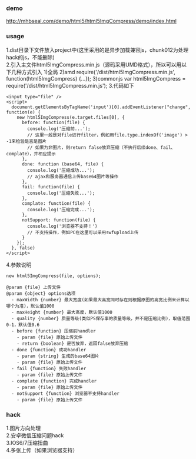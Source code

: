 ### demo
http://mhbseal.com/demo/html5/html5ImgCompress/demo/index.html
### usage
1.dist目录下文件放入project中(这里采用的是异步加载兼容js，chunk012为处理hack的js，不能删除)  
2.引入主文件html5ImgCompress.min.js（源码采用UMD格式），所以可以用以下几种方式引入
  1)全局
    <script src="/dist/html5ImgCompress.min.js"></script>
    <script>new html5ImgCompress(...)</script>
  2)amd
    require('/dist/html5ImgCompress.min.js', function(html5ImgCompress) {...});
  3)commonjs
    var html5ImgCompress = require('/dist/html5ImgCompress.min.js');
3.代码如下

    <input type="file" />
    <script>
      document.getElementsByTagName('input')[0].addEventListener("change", function(e) {
        new html5ImgCompress(e.target.files[0], {
          before: function(file) {
            console.log('压缩前...');
            // 这里一般是对file进行filter，例如用file.type.indexOf('image') > -1来检验是否是图片
            // 如果为非图片，则return false放弃压缩（不执行后续done、fail、complate），并相应提示
          },
          done: function (base64, file) {
            console.log('压缩成功...');
            // ajax和服务器通信上传base64图片等操作
          },
          fail: function(file) {
            console.log('压缩失败...');
          },
          complate: function(file) {
            console.log('压缩完成...');
          },
          notSupport: function(file) {
            console.log('浏览器不支持！')
            // 不支持操作，例如PC在这里可以采用swfupload上传
          }
        });
      }, false)
    </script>
4.参数说明

    new html5ImgCompress(file, options);
    
    @param {file} 上传文件
    @param {object} options选项
      - maxWidth {number} 最大宽度(如果最大高宽同时存在则根据原图的高宽比例来计算以哪个为准)，默认值1000
      - maxHeight {number} 最大高度，默认值1000
      - quality {number} 质量等级(类似PS保存事的质量等级，并不是压缩比例)，取值范围 0-1，默认值0.6
      - before {function} 压缩前handler
        - param {file} 原始上传文件
        - return {boolean} 是否放弃，返回false放弃压缩
      - done {function} 成功handler
        - param {string} 生成的base64图片
        - param {file} 原始上传文件
      - fail {function} 失败handler
        - param {file} 原始上传文件
      - complate {function} 完成handler
        - param {file} 原始上传文件
      - notSupport {function} 浏览器不支持handler
        - param {file} 原始上传文件
### hack
1.图片方向处理  
2.安卓微信压缩问题hack  
3.IOS6/7压缩扭曲  
4.多张上传（如果浏览器支持）
